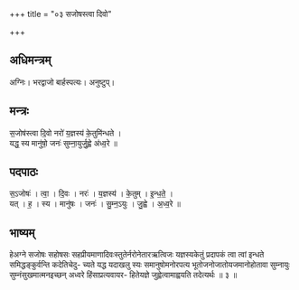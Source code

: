 +++
title = "०३ सजोषस्त्वा दिवो"

+++
## अधिमन्त्रम्
अग्निः। भरद्वाजो बार्हस्पत्यः। अनुष्टुप्।

## मन्त्रः
स॒जोष॑स्त्वा दि॒वो नरो॑ य॒ज्ञस्य॑ के॒तुमि॑न्धते ।  
यद्ध॒ स्य मानु॑षो॒ जनः॑ सुम्ना॒युर्जु॒ह्वे अ॑ध्व॒रे ॥

## पदपाठः
स॒ऽजोषः॑ । त्वा॒ । दि॒वः । नरः॑ । य॒ज्ञस्य॑ । के॒तुम् । इ॒न्ध॒ते॒ ।  
यत् । ह॒ । स्य । मानु॑षः । जनः॑ । सु॒म्न॒ऽयुः । जु॒ह्वे । अ॒ध्व॒रे ॥

## भाष्यम्
हेअग्ने सजोषः सहोषसः सहप्रीयमाणादिवःस्तुतेर्नरोनेतारऋत्विजः यज्ञस्यकेतुं प्रदापकं त्वा त्वां इन्धते समिद्धङ्कुर्वन्ति कदेतिचेदु- च्यते यद्ध यदाखलु स्यः समानुषोमनोरपत्य भूतोजनोजातोयजमानोहोतावा सुम्नायुः सुम्नंसुखमात्मनइच्छन् अध्वरे हिंसाप्रत्यवायर- हितेयज्ञे जुह्वेत्वामाह्वयति तदेत्यर्थः ॥ ३ ॥
